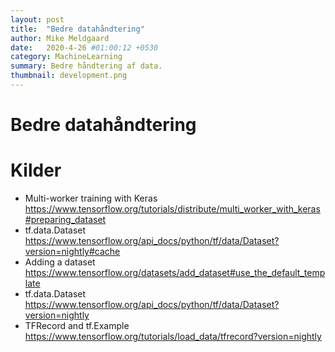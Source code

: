 ```yaml
---
layout: post
title:  "Bedre datahåndtering"
author: Mike Meldgaard
date:   2020-4-26 #01:00:12 +0530
category: MachineLearning
summary: Bedre håndtering af data.
thumbnail: development.png
---
```


# Bedre datahåndtering



# Kilder
- Multi-worker training with Keras<br><https://www.tensorflow.org/tutorials/distribute/multi_worker_with_keras#preparing_dataset>
- tf.data.Dataset<br><https://www.tensorflow.org/api_docs/python/tf/data/Dataset?version=nightly#cache>
- Adding a dataset<br><https://www.tensorflow.org/datasets/add_dataset#use_the_default_template>
- tf.data.Dataset<br><https://www.tensorflow.org/api_docs/python/tf/data/Dataset?version=nightly>
- TFRecord and tf.Example<br><https://www.tensorflow.org/tutorials/load_data/tfrecord?version=nightly>